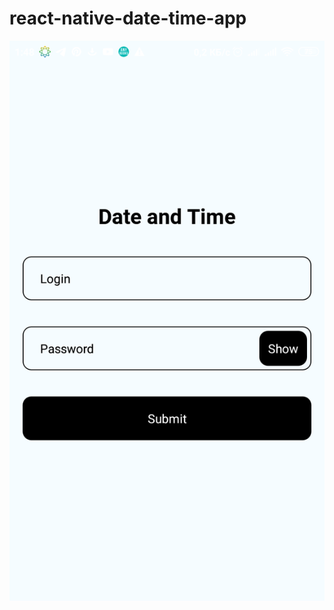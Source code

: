# react-native-date-time-app
![Alt text](screenshots/Screenshot_2019-08-09-01-48-41-112_com.lowlife.datetimeapp.png?raw=true "Screen 1")
